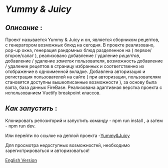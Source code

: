 # *Yummy & Juicy*

## *_Описание_* :  

Проект называется Yummy & Juicy и он, является сборником рецептов, с генератором возможных блюд на сегодня. 
В проекте реализовано, pop-up окна, генерация рандомных блюд разделенное на ( первое/второе/салат ), реализовано добавление / удаление *рецептов*, добавление / удаление *заметок* пользователя,  возможность добавление / удаление рецептов в страницу избранных и соответственно их отображение в одноименной вкладке.  Добавлена авторизация и регистрация пользователей на сайте ( при авторизации, пользователям становятся доступны вышеописанные возможности ), за основу была взята, база данных FireBase.  Реализована адаптивная верстка проекта с использованием Vuetify breakpoint классов. 

## *_Как запустить_* :
Клонировать репозиторий и запустить команду - npm run install , а затем - npm run dev. 

Или перейти по ссылке на деплой проекта -[Yummy&Juicy](https://flaxidhair.github.io/Recipe-Cite/#/)
 
Для просмотра недоступных возможностей, необходимо зарегистрироваться и авторизоваться!

[English Version](https://github.com/FlaxidHair/Recipe-Cite/blob/master/README.EN.md) 
